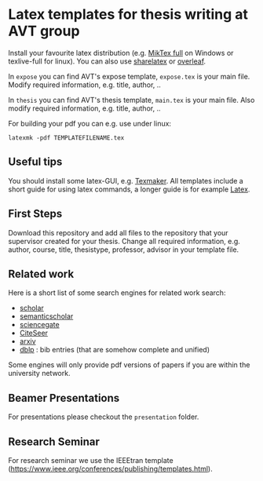 Latex templates for thesis writing at AVT group
===============================================

Install your favourite latex distribution (e.g. [MikTex full](https://miktex.org/) on Windows or texlive-full for linux).
You can also use [sharelatex](https://de.sharelatex.com) or [overleaf](https://www.overleaf.com/).

In `expose` you can find AVT's expose template, `expose.tex` is your main file.
Modify required information, e.g. title, author, ..

In `thesis` you can find AVT's thesis template, `main.tex` is your main file.
Also modify required information, e.g. title, author, ..

For building your pdf you can e.g. use under linux:
```
latexmk -pdf TEMPLATEFILENAME.tex
```

Useful tips
-----------

You should install some latex-GUI, e.g. [Texmaker](http://www.xm1math.net/texmaker/).
All templates include a short guide for using latex commands, a longer guide is for example [Latex](https://en.wikibooks.org/wiki/LaTeX).


First Steps
-----------
Download this repository and add all files to the repository that your supervisor created for your thesis.
Change all required information, e.g. author, course, title, thesistype, professor, advisor in your template file.


Related work
------------
Here is a short list of some search engines for related work search:

* [scholar](https://scholar.google.de/)
* [semanticscholar](https://www.semanticscholar.org/)
* [sciencegate](https://www.sciencegate.ch/)
* [CiteSeer](http://citeseerx.ist.psu.edu)
* [arxiv](http://arxiv.org/)
* [dblp](http://dblp.uni-trier.de/) : bib entries (that are somehow complete and unified)

Some engines will only provide pdf versions of papers if you are within the university network.


Beamer Presentations
--------------------
For presentations please checkout the `presentation` folder.


Research Seminar
----------------
For research seminar we use the IEEEtran template (https://www.ieee.org/conferences/publishing/templates.html).